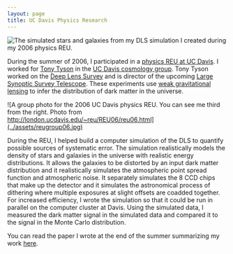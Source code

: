 ```yaml
---
layout: page
title: UC Davis Physics Research
---
```


![The simulated stars and galaxies from my DLS simulation I created during my 2006 physics REU.](/assets/2006_reu_internship_simulated_data-940x544.jpg)

During the summer of 2006, I participated in a [physics REU at UC
Davis](http://london.ucdavis.edu/~reu/REU06/reu06.html). I worked
for [Tony
Tyson](http://www.physics.ucdavis.edu/people/faculty/faculty_profiles/anthony_tyson.html)
in the [UC Davis cosmology
group](http://www.physics.ucdavis.edu/Cosmology/universe.html).
Tony Tyson worked on the [Deep Lens
Survey](http://dls.physics.ucdavis.edu/) and is director of the
upcoming [Large Synoptic Survey Telescope](http://www.lsst.org/).
These experiments use [weak gravitational
lensing](http://en.wikipedia.org/wiki/Weak_gravitational_lensing)
to infer the distribution of dark matter in the universe.

![A group photo for the 2006 UC Davis physics REU. You can see me
third from the right. Photo from
http://london.ucdavis.edu/~reu/REU06/reu06.html](../assets/reugroup06.jpg)

During the REU, I helped build a computer simulation of the DLS to
quantify possible sources of systematic error. The simulation
realistically models the density of stars and galaxies in the
universe with realistic energy distributions. It allows the galaxies
to be distorted by an input dark matter distribution and it
realistically simulates the atmospheric point spread function and
atmospheric noise. It separately simulates the 8 CCD chips that
make up the detector and it simulates the astronomical process of
dithering where multiple exposures at slight offsets are coadded
together. For increased efficiency, I wrote the simulation so that
it could be run in parallel on the computer cluster at Davis. Using
the simulated data, I measured the dark matter signal in the simulated
data and compared it to the signal in the Monte Carlo distribution.

You can read the paper I wrote at the end of the summer summarizing my work [here](/assets/lande_REU_paper_2006.pdf).
